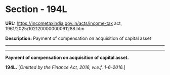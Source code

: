 # Section - 194L

**URL:** https://incometaxindia.gov.in/acts/income-tax act, 1961/2025/102120000000091288.htm

**Description:** Payment of compensation on acquisition of capital asset

---

****

**Payment of compensation on acquisition of capital asset.**

**194L.** [_Omitted by the Finance Act, 2016, w.e.f. 1-6-2016._]
